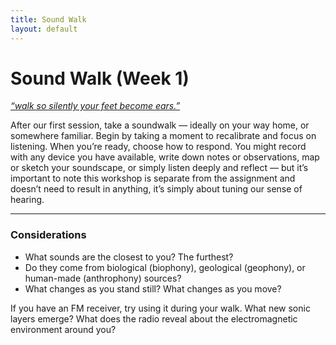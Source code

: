 ```yaml
---
title: Sound Walk
layout: default
---
```


# Sound Walk (Week 1)

<em>[“walk so silently your feet become ears.”](https://www.are.na/block/35413619)</em>

After our first session, take a soundwalk — ideally on your way home, or somewhere familiar. Begin by taking a moment to recalibrate and focus on listening. When you’re ready, choose how to respond. You might record with any device you have available, write down notes or observations, map or sketch your soundscape, or simply listen deeply and reflect — but it’s important to note this workshop is separate from the assignment and doesn’t need to result in anything, it’s simply about tuning our sense of hearing.

---

### Considerations

- What sounds are the closest to you? The furthest? <br>
- Do they come from biological (biophony), geological (geophony), or human-made (anthrophony) sources? <br>
- What changes as you stand still? What changes as you move? 

If you have an FM receiver, try using it during your walk. What new sonic layers emerge? What does the radio reveal about the electromagnetic environment around you?
